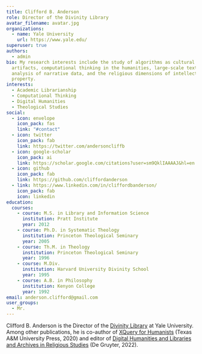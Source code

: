 ```yaml
---
title: Clifford B. Anderson
role: Director of the Divinity Library
avatar_filename: avatar.jpg
organizations:
  - name: Yale University
    url: https://www.yale.edu/
superuser: true
authors:
  - admin
bio: My research interests include the study of algorithms as cultural
  artifacts, computational thinking in the humanities, large-scale textual
  analysis of narrative data, and the religious dimensions of intellectual
  property.
interests:
  - Academic Librarianship
  - Computational Thinking
  - Digital Humanities
  - Theological Studies
social:
  - icon: envelope
    icon_pack: fas
    link: "#contact"
  - icon: twitter
    icon_pack: fab
    link: https://twitter.com/andersoncliffb
  - icon: google-scholar
    icon_pack: ai
    link: https://scholar.google.com/citations?user=sm9QklIAAAAJ&hl=en
  - icon: github
    icon_pack: fab
    link: https://github.com/cliffordanderson
  - link: https://www.linkedin.com/in/cliffordbanderson/
    icon_pack: fab
    icon: linkedin
education:
  courses:
    - course: M.S. in Library and Information Science
      institution: Pratt Institute
      year: 2012
    - course: Ph.D. in Systematic Theology
      institution: Princeton Theological Seminary
      year: 2005
    - course: Th.M. in Theology
      institution: Princeton Theological Seminary
      year: 1996
    - course: M.Div.
      institution: Harvard University Divinity School
      year: 1995
    - course: A.B. in Philosophy
      institution: Kenyon College
      year: 1992
email: anderson.clifford@gmail.com
user_groups:
  - Mr.
---
```

Clifford B. Anderson is the Director of the [Divinity Library](https://web.library.yale.edu/divinity) at Yale University. Among other publications, he is co-author of [XQuery for Humanists](https://www.tamupress.com/book/9781623498290/xquery-for-humanists/) (Texas A&M University Press, 2020) and editor of [Digital Humanities and Libraries and Archives in Religious Studies](https://www.degruyter.com/document/doi/10.1515/9783110536539/html) (De Gruyter, 2022).
